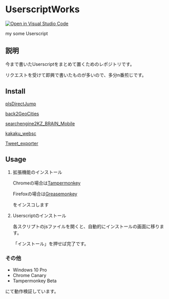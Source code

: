 # UserscriptWorks

[![Open in Visual Studio Code](https://img.shields.io/static/v1?logo=visualstudiocode&label=&message=Open%20in%20Visual%20Studio%20Code&labelColor=2c2c32&color=007acc&logoColor=007acc)](https://open.vscode.dev/PC-CNT/UserscriptWorks)

my some Userscript

## 説明

今まで書いたUserscriptをまとめて置くためのレポジトリです。

リクエストを受けて即興で書いたものが多いので、多分n番煎じです。

## Install

[plsDirectJump](https://github.com/PC-CNT/UserscriptWorks/raw/main/plsDirectJump/plsDirectJump.user.js)

[back2GeoCities](https://github.com/PC-CNT/UserscriptWorks/raw/main/back2GeoCities/back2GeoCities.user.js)

[searchengine2KZ_BRAIN_Mobile](https://github.com/PC-CNT/UserscriptWorks/raw/main/searchengine2KZ_BRAIN_Mobile/searchengine2KZ_BRAIN_Mobile.user.js)

[kakaku_websc](https://github.com/PC-CNT/UserscriptWorks/raw/main/kakaku_websc/kakaku_websc.user.js)

[Tweet_exporter](https://github.com/PC-CNT/UserscriptWorks/raw/alpha/Tweet_exporter/Tweet_exporter.user.js)

## Usage

1. 拡張機能のインストール

    Chromeの場合は[Tampermonkey](https://www.tampermonkey.net/ "Tampermonkey")

    Firefoxの場合は[Greasemonkey](https://addons.mozilla.org/ja/firefox/addon/greasemonkey/ "Greasemonkey")

    をインスコします

2. Userscriptのインストール

    各スクリプトのjsファイルを開くと、自動的にインストールの画面に移ります。

    「インストール」を押せば完了です。

### その他

- Windows 10 Pro
- Chrome Canary
- Tampermonkey Beta

にて動作検証しています。
